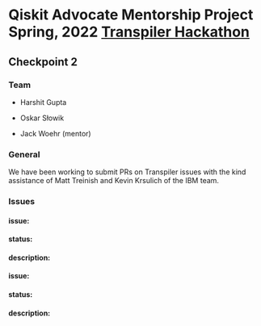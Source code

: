 # Qiskit Advocate Mentorship Project Spring, 2022 [Transpiler Hackathon](https://github.com/QAMP-Spring-2022-Transpiler-Hackathon)

## Checkpoint 2

### Team

* Harshit Gupta

* Oskar Słowik

* Jack Woehr (mentor)

### General

We have been working to submit PRs on Transpiler issues with the kind assistance of Matt Treinish and Kevin Krsulich of the IBM team.

### Issues

#### issue:

#### status:

#### description:

#### issue:

#### status:

#### description:
